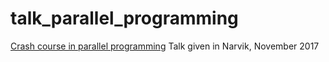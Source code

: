 # talk_parallel_programming

[Crash course in parallel programming](http://cicero.xyz/v2/remark/github/stigrj/parallel-programming-talk/narvik/talk.mkd/)
Talk given in Narvik, November 2017
